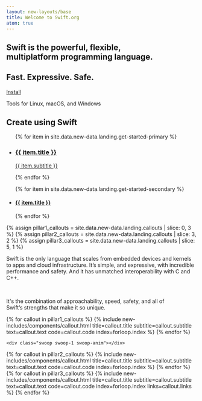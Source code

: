 ```yaml
---
layout: new-layouts/base
title: Welcome to Swift.org
atom: true
---
```


<div class="animation-container">
    <canvas id="purple-swoop" width="1248" height="1116"></canvas>
    <canvas id="white-swoop-1" width="1248" height="1116"></canvas>
    <canvas id="orange-swoop-top" width="1248" height="1116"></canvas>
    <canvas id="orange-swoop-bottom" width="1248" height="1116"></canvas>
    <canvas id="white-swoop-2" width="1248" height="1116"></canvas>
    <canvas id="bird" width="1248" height="1116"></canvas>
</div>
<section id="what-is-swift" class="section">
    <div class="hero-content">
        <h1>Swift is the powerful, flexible,<br /> multiplatform programming language.</h1>
        <div class="sub-text"><h2>Fast. Expressive. Safe.</h2></div>
        <a href="/install/" data-text="Install">Install</a>
        <p>Tools for Linux, macOS, and Windows</p>
        <h2>Create using Swift</h2>
    </div>
    <nav aria-label="Get started with Swift">
        <ul class="primary-links">
            {% for item in site.data.new-data.landing.get-started-primary %}
            <li>
                <a href="{{ item.link }}" data-text="{{ item.data-text }}">
                    <i class="{{ item.icon }}"></i>
                    <div>
                        <h3 class="title">{{ item.title }}</h3>
                        <p class="subtitle">{{ item.subtitle }}</p>
                    </div>
                </a>
            </li>
            {% endfor %}
        </ul>
        <ul class="secondary-links">
            {% for item in site.data.new-data.landing.get-started-secondary %}
            <li>
                <a href="{{ item.link }}" data-text="{{ item.data-text }}">
                    <h4 class="title">{{ item.title }}</h4>
                </a>
            </li>
            {% endfor %}
        </ul>
    </nav>
    <div class="swoop swoop-0 swoop-anim"></div>
</section>
{% assign pillar1_callouts = site.data.new-data.landing.callouts | slice: 0, 3 %}
{% assign pillar2_callouts = site.data.new-data.landing.callouts | slice: 3, 2 %}
{% assign pillar3_callouts = site.data.new-data.landing.callouts | slice: 5, 1 %}

<section id="pillar-1" class="section pillar">
    <div class="pillar-wrapper content-wrapper">
        <p class="pillar-intro body-copy">
            Swift is the only language that scales from embedded devices and kernels to apps and cloud infrastructure. It’s simple, and expressive, with incredible performance and safety. And it has unmatched interoperability with C and C++.
        </p>
        <br />
        <p class="pillar-intro body-copy">
            It's the combination of approachability, speed, safety, and all of<br/> Swift’s strengths that make it so unique.
        </p>
    </div>
    {% for callout in pillar1_callouts %}
{% include new-includes/components/callout.html
    title=callout.title
    subtitle=callout.subtitle
    text=callout.text
    code=callout.code
    index=forloop.index
%}
    {% endfor %}

    <div class="swoop swoop-1 swoop-anim"></div>

</section>

<section id="pillar-2" class="section pillar">
    {% for callout in pillar2_callouts %}
{% include new-includes/components/callout.html
    title=callout.title
    subtitle=callout.subtitle
    text=callout.text
    code=callout.code
    index=forloop.index
%}
    {% endfor %}
    <div class="swoop swoop-2 swoop-anim"></div>
</section>

<section id="pillar-3" class="section pillar">
    {% for callout in pillar3_callouts %}
{% include new-includes/components/callout.html
    title=callout.title
    subtitle=callout.subtitle
    text=callout.text
    code=callout.code
    index=forloop.index
    links=callout.links
%}
    {% endfor %}
</section>
